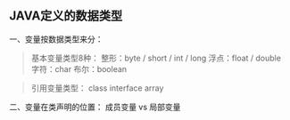 ## JAVA定义的数据类型

一、变量按数据类型来分：
> 基本变量类型8种：
	整形：byte / short / int / long
	浮点：float / double
	字符：char
	布尔：boolean

> 引用变量类型：
	class
	interface
	array

二、变量在类声明的位置：
成员变量 vs 局部变量